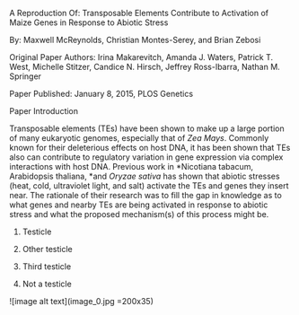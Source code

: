A Reproduction Of: Transposable Elements Contribute to Activation of Maize Genes in Response to Abiotic Stress

By: Maxwell McReynolds, Christian Montes-Serey, and Brian Zebosi

Original Paper Authors: Irina Makarevitch, Amanda J. Waters, Patrick T. West, Michelle Stitzer, Candice N. Hirsch, Jeffrey Ross-Ibarra, Nathan M. Springer

Paper Published: January 8, 2015, PLOS Genetics

Paper Introduction

Transposable elements (TEs) have been shown to make up a large portion of many eukaryotic genomes, especially that of *Zea Mays*.  Commonly known for their deleterious effects on host DNA, it has been shown that TEs also can contribute to regulatory variation in gene expression via complex interactions with host DNA. Previous work in *Nicotiana tabacum, Arabidopsis thaliana, *and *Oryzae sativa* has shown that abiotic stresses (heat, cold, ultraviolet light, and salt) activate the TEs and genes they insert near.  The rationale of their research was to fill the gap in knowledge as to what genes and nearby TEs are being activated in response to abiotic stress and what the proposed mechanism(s) of this process might be. 

1. Testicle

2. Other testicle

3. Third testicle

4. Not a testicle

![image alt text](image_0.jpg =200x35)

